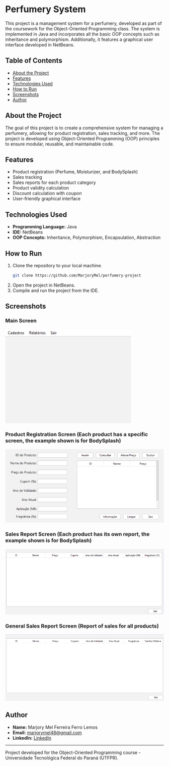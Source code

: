 # Perfumery System

This project is a management system for a perfumery, developed as part of the coursework for the Object-Oriented Programming class. The system is implemented in Java and incorporates all the basic OOP concepts such as inheritance and polymorphism. Additionally, it features a graphical user interface developed in NetBeans.

## Table of Contents

- [About the Project](#about-the-project)
- [Features](#features)
- [Technologies Used](#technologies-used)
- [How to Run](#how-to-run)
- [Screenshots](#screenshots)
- [Author](#author)

## About the Project

The goal of this project is to create a comprehensive system for managing a perfumery, allowing for product registration, sales tracking, and more. The project is developed using Object-Oriented Programming (OOP) principles to ensure modular, reusable, and maintainable code.

## Features

- Product registration (Perfume, Moisturizer, and BodySplash)
- Sales tracking
- Sales reports for each product category
- Product validity calculation
- Discount calculation with coupon
- User-friendly graphical interface

## Technologies Used

- **Programming Language:** Java
- **IDE:** NetBeans
- **OOP Concepts:** Inheritance, Polymorphism, Encapsulation, Abstraction

## How to Run

1. Clone the repository to your local machine.
    ```sh
    git clone https://github.com/MarjoryMel/perfumery-project
    ```
2. Open the project in NetBeans.
3. Compile and run the project from the IDE.

## Screenshots

### Main Screen

![Main Screen](screenshots/tela_principal.png)

### Product Registration Screen (Each product has a specific screen, the example shown is for BodySplash)

![Product Registration Screen](screenshots/cad_splash.png)

### Sales Report Screen (Each product has its own report, the example shown is for BodySplash)

![Sales Report Screen](screenshots/relato_splash.png)

### General Sales Report Screen (Report of sales for all products)

![General Sales Report Screen](screenshots/relato_geral.png)

## Author

- **Name:** Marjory Mel Ferreira Ferro Lemos
- **Email:** marjorymel48@gmail.com
- **LinkedIn:** [LinkedIn](https://www.linkedin.com/in/marjory-mel-ferreira-ferro-lemos-68b969208)

---

Project developed for the Object-Oriented Programming course - Universidade Tecnológica Federal do Paraná (UTFPR).
